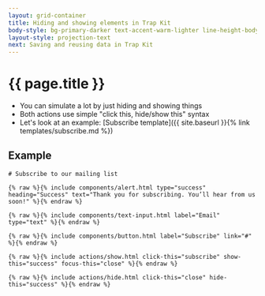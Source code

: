 ```yaml
---
layout: grid-container
title: Hiding and showing elements in Trap Kit
body-style: bg-primary-darker text-accent-warm-lighter line-height-body-4 padding-bottom-9 font-body-lg slide
layout-style: projection-text
next: Saving and reusing data in Trap Kit
---
```


# {{ page.title }}

- You can simulate a lot by just hiding and showing things
- Both actions use simple "click this, hide/show this" syntax
- Let's look at an example: [Subscribe template]({{ site.baseurl }}{% link templates/subscribe.md %})

## Example

```
# Subscribe to our mailing list

{% raw %}{% include components/alert.html type="success" heading="Success" text="Thank you for subscribing. You’ll hear from us soon!" %}{% endraw %}

{% raw %}{% include components/text-input.html label="Email" type="text" %}{% endraw %}

{% raw %}{% include components/button.html label="Subscribe" link="#" %}{% endraw %}

{% raw %}{% include actions/show.html click-this="subscribe" show-this="success" focus-this="close" %}{% endraw %}

{% raw %}{% include actions/hide.html click-this="close" hide-this="success" %}{% endraw %}
```
